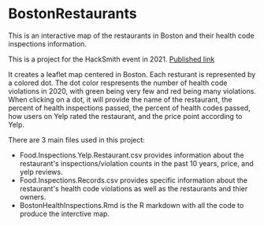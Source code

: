 # BostonRestaurants
This is an interactive map of the restaurants in Boston and their health code inspections information.

This is a project for the HackSmith event in 2021.  [Published link](https://rpubs.com/veebz/746129)

It creates a leaflet map centered in Boston. Each resturant is represented by a colored dot. The dot color respresents the number of health code violations in 2020, with green being very few and red being many violations. 
When clicking on a dot, it will provide the name of the restaurant, the percent of health inspections passed, the percent of health codes passed, how users on Yelp rated the restaurant, and the price point according to Yelp. 

There are 3 main files used in this project: 
  - Food.Inspections.Yelp.Restaurant.csv provides information about the restaurant's inspections/violation counts in the past 10 years, price, and yelp reviews. 
  - Food.Inspections.Records.csv provides specific information about the restaurant's health code violations as well as the restaurants and thier owners. 
  - BostonHealthInspections.Rmd is the R markdown with all the code to produce the interctive map. 

